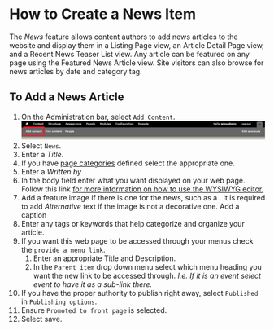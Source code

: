 # How to Create a News Item
The *News* feature allows content authors to add news articles to the website and display them in a Listing Page view, an Article Detail Page view, and a Recent News Teaser List view. Any article can be featured on any page using the Featured News Article view. Site visitors can also browse for news articles by date and category tag.

## To Add a News Article
1. On the Administration bar, select `Add Content`. ![Add Content Highlighted](images/ambac.png)
2. Select `News`.
3. Enter a *Title*.
4. If you have [page categories](taxonomies.md#categories) defined select the appropriate one.
5. Enter a *Written by*
6. In the body field enter what you want displayed on your web page. Follow this link [for more information on how to use the WYSIWYG editor.](general.md#WYSIWYG)
7. Add a feature image if there is one for the news, such as a . It is required to add *Alternative* text if the image is not a decorative one. Add a caption
8. Enter any tags or keywords that help categorize and organize your article.
9. If you want this web page to be accessed through your menus check the `provide a menu link`.
    1. Enter an appropriate Title and Description.
    2. In the `Parent item` drop down menu select which menu heading you want the new link to be accessed through. *I.e. If it is an event select event to have it as a sub-link there.*
10. If you have the proper authority to publish right away, select `Published` in `Publishing options`.
11. Ensure `Promoted to front page` is selected.
11. Select save.
